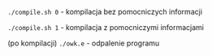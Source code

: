 `./compile.sh 0` - kompilacja bez pomocniczych informacji

`./compile.sh 1` - kompilacja z pomocniczymi informacjami

(po kompilacji) `./owk.e` - odpalenie programu

